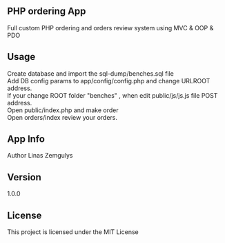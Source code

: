 <h2>PHP ordering App</h2>      
Full custom PHP ordering and orders review system using MVC & OOP & PDO<br>

<h2>Usage</h2>
Create database and import the sql-dump/benches.sql file<br>
Add DB config params to app/config/config.php and change URLROOT address.<br>
If your change ROOT folder "benches" , when edit public/js/js.js file POST address.<br>
Open public/index.php and make order<br>
Open orders/index review your orders.

<h2>App Info</h2>
Author
Linas Zemgulys

<h2>Version</h2>
1.0.0

<h2>License</h2>
This project is licensed under the MIT License
